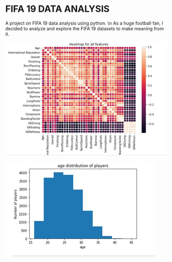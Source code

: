 # FIFA 19 DATA ANALYSIS
 A project on FIFA 19 data analysis using python. 
\n As a huge football fan, I decided to analyze and explore the FIFA 19 datasets to make meaning from it. 
 
 ![Chart 1](screenshot2.jpg)

 ![Chart 2](screenshot.jpg)

